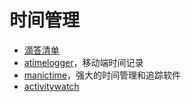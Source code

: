# 时间管理

- [滴答清单](https://dida365.com/home)
- [atimelogger](http://www.atimelogger.com)，移动端时间记录
- [manictime](https://www.manictime.com)，强大的时间管理和追踪软件
- [activitywatch](https://github.com/ActivityWatch/activitywatch)
